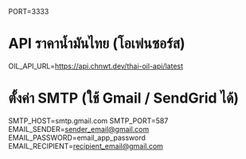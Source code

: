 PORT=3333

# API ราคาน้ำมันไทย (โอเพ่นซอร์ส)
OIL_API_URL=https://api.chnwt.dev/thai-oil-api/latest
# ตั้งค่า SMTP (ใช้ Gmail / SendGrid ได้)
SMTP_HOST=smtp.gmail.com
SMTP_PORT=587
EMAIL_SENDER=sender_email@gmail.com
EMAIL_PASSWORD=email_app_password
EMAIL_RECIPIENT=recipient_email@gmail.com

